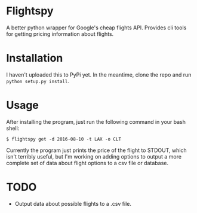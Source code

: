 Flightspy
========
A better python wrapper for Google's cheap flights API. Provides cli tools for getting pricing information about flights. 

Installation
============
I haven't uploaded this to PyPi yet. In the meantime, clone the repo and run `python setup.py install`.

Usage
=====
After installing the program, just run the following command in your bash shell:

`$ flightspy get -d 2016-08-10 -t LAX -o CLT`

Currently the program just prints the price of the flight to STDOUT, which isn't terribly useful, but I'm working on adding options to output a more complete set of data about flight options to a csv file or database.

TODO
====
* Output data about possible flights to a .csv file.

